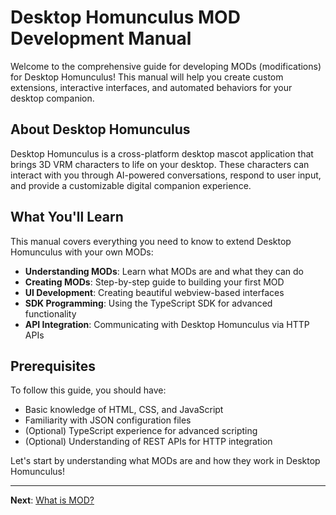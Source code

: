 # Desktop Homunculus MOD Development Manual

Welcome to the comprehensive guide for developing MODs (modifications) for Desktop Homunculus! This manual will help you
create custom extensions, interactive interfaces, and automated behaviors for your desktop companion.

## About Desktop Homunculus

Desktop Homunculus is a cross-platform desktop mascot application that brings 3D VRM characters to life on your desktop.
These characters can interact with you through AI-powered conversations, respond to user input, and provide a
customizable digital companion experience.

## What You'll Learn

This manual covers everything you need to know to extend Desktop Homunculus with your own MODs:

- **Understanding MODs**: Learn what MODs are and what they can do
- **Creating MODs**: Step-by-step guide to building your first MOD
- **UI Development**: Creating beautiful webview-based interfaces
- **SDK Programming**: Using the TypeScript SDK for advanced functionality
- **API Integration**: Communicating with Desktop Homunculus via HTTP APIs

## Prerequisites

To follow this guide, you should have:

- Basic knowledge of HTML, CSS, and JavaScript
- Familiarity with JSON configuration files
- (Optional) TypeScript experience for advanced scripting
- (Optional) Understanding of REST APIs for HTTP integration

Let's start by understanding what MODs are and how they work in Desktop Homunculus!

---

**Next**: [What is MOD?](./what-is-mod.md)